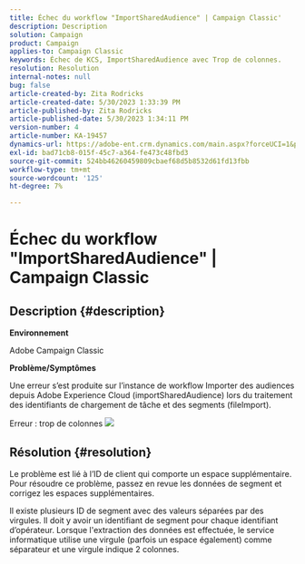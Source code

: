 ```yaml
---
title: Échec du workflow "ImportSharedAudience" | Campaign Classic'
description: Description
solution: Campaign
product: Campaign
applies-to: Campaign Classic
keywords: Échec de KCS, ImportSharedAudience avec Trop de colonnes.
resolution: Resolution
internal-notes: null
bug: false
article-created-by: Zita Rodricks
article-created-date: 5/30/2023 1:33:39 PM
article-published-by: Zita Rodricks
article-published-date: 5/30/2023 1:34:11 PM
version-number: 4
article-number: KA-19457
dynamics-url: https://adobe-ent.crm.dynamics.com/main.aspx?forceUCI=1&pagetype=entityrecord&etn=knowledgearticle&id=da89e594-eefe-ed11-8f6e-6045bd0063aa
exl-id: bad71cb8-015f-45c7-a364-fe473c48fbd3
source-git-commit: 524bb46260459809cbaef68d5b8532d61fd13fbb
workflow-type: tm+mt
source-wordcount: '125'
ht-degree: 7%

---
```


# Échec du workflow &quot;ImportSharedAudience&quot; | Campaign Classic

## Description {#description}


<b>Environnement</b>

Adobe Campaign Classic

<b>Problème/Symptômes</b>

Une erreur s’est produite sur l’instance de workflow Importer des audiences depuis Adobe Experience Cloud (importSharedAudience) lors du traitement des identifiants de chargement de tâche et des segments (fileImport).

Erreur : trop de colonnes
![](https://adobe.sharepoint.com/sites/D365EntAttachments/account/604485c9-a5ed-e811-a94a-000d3a34e4b0/incident/E-000185882/Fileimport%20Error.png)

## Résolution {#resolution}


Le problème est lié à l’ID de client qui comporte un espace supplémentaire. Pour résoudre ce problème, passez en revue les données de segment et corrigez les espaces supplémentaires.

Il existe plusieurs ID de segment avec des valeurs séparées par des virgules. Il doit y avoir un identifiant de segment pour chaque identifiant d’opérateur. Lorsque l&#39;extraction des données est effectuée, le service informatique utilise une virgule (parfois un espace également) comme séparateur et une virgule indique 2 colonnes.
